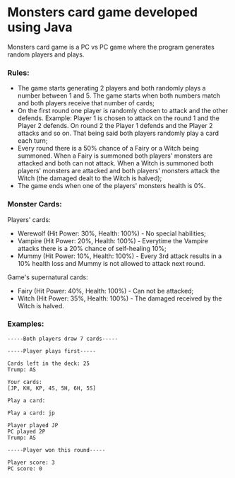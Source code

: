 # Monsters card game developed using Java

Monsters card game is a PC vs PC game where the program generates random players and plays.

### Rules:
* The game starts generating 2 players and both randomly plays a number between 1 and 5.
The game starts when both numbers match and both players receive that number of cards;
* On the first round one player is randomly chosen to attack and the other defends. Example:
Player 1 is chosen to attack on the round 1 and the Player 2 defends. On round 2 the Player 1
defends and the Player 2 attacks and so on. That being said both players randomly play a card
each turn;
* Every round there is a 50% chance of a Fairy or a Witch being summoned. When a Fairy is
summoned both players' monsters are attacked and both can not attack. When a Witch is summoned
both players' monsters are attacked and both players' monsters attack the Witch (the damaged dealt
to the Witch is halved);
* The game ends when one of the players' monsters health is 0%.

### Monster Cards:

Players' cards:
* Werewolf (Hit Power: 30%, Health: 100%) - No special habilities;
* Vampire (Hit Power: 20%, Health: 100%) - Everytime the Vampire attacks there is a
20% chance of self-healing 10%;
* Mummy (Hit Power: 10%, Health: 100%) - Every 3rd attack results in a 10% health 
loss and Mummy is not allowed to attack next round.

Game's supernatural cards:
* Fairy (Hit Power: 40%, Health: 100%) - Can not be attacked;
* Witch (Hit Power: 35%, Health: 100%) - The damaged received by the Witch is halved.

### Examples:
```
-----Both players draw 7 cards-----

-----Player plays first-----

Cards left in the deck: 25
Trump: AS

Your cards:
[JP, KH, KP, 4S, 5H, 6H, 5S]

Play a card: 
```

```
Play a card: jp

Player played JP
PC played 2P
Trump: AS

-----Player won this round-----

Player score: 3
PC score: 0
```